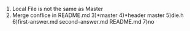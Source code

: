 1) Local File is not the same as Master
2) Merge conflice in README.md
3)*master
4)*header
   master
5)die.h
6)first-answer.md second-answer.md README.md
7)no
